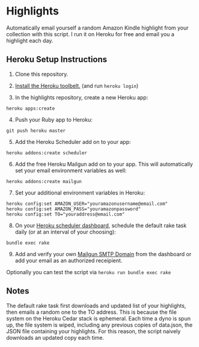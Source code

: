 # Highlights

Automatically email yourself a random Amazon Kindle highlight from your collection with this script. I run it on Heroku for free and email you a highlight each day.

## Heroku Setup Instructions

1. Clone this repository.

2. [Install the Heroku toolbelt.](https://toolbelt.heroku.com/) (and run ```heroku login```)

3. In the highlights repository, create a new Heroku app:
```
heroku apps:create
```

4. Push your Ruby app to Heroku:
```
git push heroku master
```

5. Add the Heroku Scheduler add on to your app:
```
heroku addons:create scheduler
```

6. Add the free Heroku Mailgun add on to your app. This will automatically set your email environment variables as well:
```
heroku addons:create mailgun
```

7. Set your additional environment variables in Heroku:
```
heroku config:set AMAZON_USER="youramazonusername@email.com"
heroku config:set AMAZON_PASS="youramazonpassword"
heroku config:set TO="youraddress@email.com"
```

8. On your [Heroku scheduler dashboard](https://scheduler.heroku.com/dashboard), schedule the default rake task daily (or at an interval of your choosing):
```
bundle exec rake
```

9. Add and verify your own [Mailgun SMTP Domain](https://help.mailgun.com/hc/en-us/articles/202052074-How-do-I-verify-my-domain-) from the dashboard or add your email as an authorized receipient.


Optionally you can test the script via ```heroku run bundle exec rake```

## Notes
The default rake task first downloads and updated list of your highlights, then emails a random one to the TO address. This is because the file system on the Heroku Cedar stack is ephemeral. Each time a dyno is spun up, the file system is wiped, including any previous copies of data.json, the JSON file containing your highlights. For this reason, the script naively downloads an updated copy each time.
